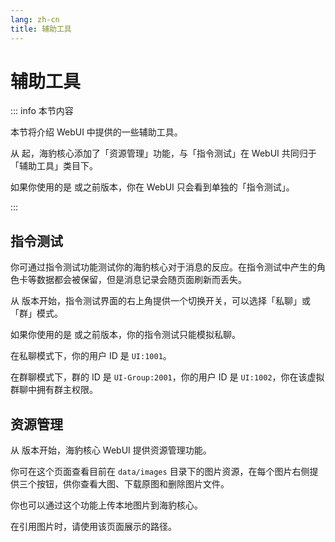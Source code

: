 ```yaml
---
lang: zh-cn
title: 辅助工具
---
```


# 辅助工具

::: info 本节内容

本节将介绍 WebUI 中提供的一些辅助工具。

从 <Badge type="tip" text="v1.5.0"/> 起，海豹核心添加了「资源管理」功能，与「指令测试」在 WebUI 共同归于「辅助工具」类目下。

如果你使用的是 <Badge type="tip" text="v1.4.5"/> 或之前版本，你在 WebUI 只会看到单独的「指令测试」。

:::

## 指令测试

你可通过指令测试功能测试你的海豹核心对于消息的反应。在指令测试中产生的角色卡等数据都会被保留，但是消息记录会随页面刷新而丢失。

从 <Badge type="tip" text="v1.5.0"/> 版本开始，指令测试界面的右上角提供一个切换开关，可以选择「私聊」或「群」模式。

如果你使用的是 <Badge type="tip" text="v1.4.5"/> 或之前版本，你的指令测试只能模拟私聊。

在私聊模式下，你的用户 ID 是 `UI:1001`。

在群聊模式下，群的 ID 是 `UI-Group:2001`，你的用户 ID 是 `UI:1002`，你在该虚拟群聊中拥有群主权限。

## 资源管理 <Badge type="tip" text="v1.5.0"/>

从 <Badge type="tip" text="v1.5.0"/> 版本开始，海豹核心 WebUI 提供资源管理功能。

你可在这个页面查看目前在 `data/images` 目录下的图片资源，在每个图片右侧提供三个按钮，供你查看大图、下载原图和删除图片文件。

你也可以通过这个功能上传本地图片到海豹核心。

在引用图片时，请使用该页面展示的路径。
